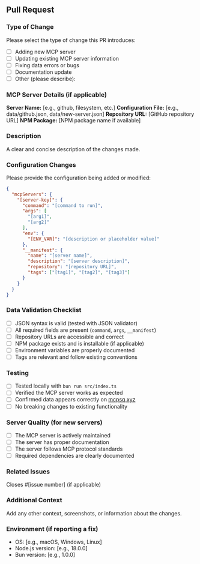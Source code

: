 ## Pull Request

### Type of Change
Please select the type of change this PR introduces:

- [ ] Adding new MCP server
- [ ] Updating existing MCP server information
- [ ] Fixing data errors or bugs
- [ ] Documentation update
- [ ] Other (please describe):

### MCP Server Details (if applicable)
**Server Name:** [e.g., github, filesystem, etc.]
**Configuration File:** [e.g., data/github.json, data/new-server.json]
**Repository URL:** [GitHub repository URL]
**NPM Package:** [NPM package name if available]

### Description
A clear and concise description of the changes made.

### Configuration Changes
Please provide the configuration being added or modified:

```json
{
  "mcpServers": {
    "[server-key]": {
      "command": "[command to run]",
      "args": [
        "[arg1]",
        "[arg2]"
      ],
      "env": {
        "[ENV_VAR]": "[description or placeholder value]"
      },
      "__manifest": {
        "name": "[server name]",
        "description": "[server description]",
        "repository": "[repository URL]",
        "tags": ["[tag1]", "[tag2]", "[tag3]"]
      }
    }
  }
}
```

### Data Validation Checklist
- [ ] JSON syntax is valid (tested with JSON validator)
- [ ] All required fields are present (`command`, `args`, `__manifest`)
- [ ] Repository URLs are accessible and correct
- [ ] NPM package exists and is installable (if applicable)
- [ ] Environment variables are properly documented
- [ ] Tags are relevant and follow existing conventions

### Testing
- [ ] Tested locally with `bun run src/index.ts`
- [ ] Verified the MCP server works as expected
- [ ] Confirmed data appears correctly on [mcpsq.xyz](https://mcpsq.xyz)
- [ ] No breaking changes to existing functionality

### Server Quality (for new servers)
- [ ] The MCP server is actively maintained
- [ ] The server has proper documentation
- [ ] The server follows MCP protocol standards
- [ ] Required dependencies are clearly documented

### Related Issues
Closes #[issue number] (if applicable)

### Additional Context
Add any other context, screenshots, or information about the changes.

### Environment (if reporting a fix)
- OS: [e.g., macOS, Windows, Linux]
- Node.js version: [e.g., 18.0.0]
- Bun version: [e.g., 1.0.0] 